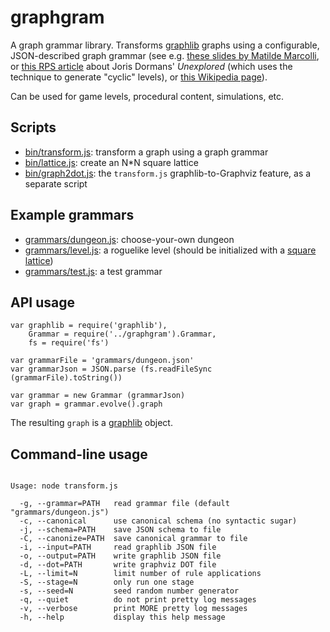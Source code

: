 # graphgram
A graph grammar library.
Transforms [graphlib](https://github.com/dagrejs/graphlib) graphs
using a configurable, JSON-described graph grammar
(see e.g. [these slides by Matilde Marcolli](http://www.its.caltech.edu/~matilde/GraphGrammarsLing.pdf),
 or [this RPS article](https://www.rockpapershotgun.com/2017/03/10/how-unexplored-generates-great-roguelike-dungeons/) about Joris Dormans' _Unexplored_ (which uses the technique to generate "cyclic" levels),
 or [this Wikipedia page](https://en.wikipedia.org/wiki/Graph_rewriting)).

Can be used for game levels, procedural content, simulations, etc.

## Scripts

- [bin/transform.js](https://github.com/ihh/graphgram/blob/master/bin/transform.js): transform a graph using a graph grammar
- [bin/lattice.js](https://github.com/ihh/graphgram/blob/master/bin/lattice.js): create an N*N square lattice
- [bin/graph2dot.js](https://github.com/ihh/graphgram/blob/master/bin/graph2dot.js): the `transform.js` graphlib-to-Graphviz feature, as a separate script

## Example grammars

- [grammars/dungeon.js](https://github.com/ihh/graphgram/blob/master/grammars/dungeon.js): choose-your-own dungeon
- [grammars/level.js](https://github.com/ihh/graphgram/blob/master/grammars/level.js): a roguelike level (should be initialized with a [square lattice](https://github.com/ihh/graphgram/blob/master/bin/lattice.js))
- [grammars/test.js](https://github.com/ihh/graphgram/blob/master/grammars/test.js): a test grammar

## API usage

~~~~
var graphlib = require('graphlib'),
    Grammar = require('../graphgram').Grammar,
    fs = require('fs')

var grammarFile = 'grammars/dungeon.json'
var grammarJson = JSON.parse (fs.readFileSync (grammarFile).toString())

var grammar = new Grammar (grammarJson)
var graph = grammar.evolve().graph
~~~~

The resulting `graph` is a [graphlib](https://github.com/dagrejs/graphlib) object.

## Command-line usage

<pre><code>
Usage: node transform.js

  -g, --grammar=PATH   read grammar file (default "grammars/dungeon.js")
  -c, --canonical      use canonical schema (no syntactic sugar)
  -j, --schema=PATH    save JSON schema to file
  -C, --canonize=PATH  save canonical grammar to file
  -i, --input=PATH     read graphlib JSON file
  -o, --output=PATH    write graphlib JSON file
  -d, --dot=PATH       write graphviz DOT file
  -L, --limit=N        limit number of rule applications
  -S, --stage=N        only run one stage
  -s, --seed=N         seed random number generator
  -q, --quiet          do not print pretty log messages
  -v, --verbose        print MORE pretty log messages
  -h, --help           display this help message

</code></pre>
